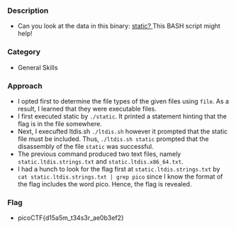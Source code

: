 ### Description 
- Can you look at the data in this binary: <a href="static"> static? </a>  This BASH script might help!

### Category 
- General Skills 

### Approach 
- I opted first to determine the file types of the given files using `file`. As a result, I learned that they were executable files. 
- I first executed static by `./static`. It printed a statement hinting that the flag is in the file somewhere. 
- Next, I execufted ltdis.sh `./ltdis.sh` however it prompted that the static file must be included. Thus, `./ltdis.sh static` prompted that the disassembly of the file 
`static` was successful. 
- The previous command produced two text files, namely `static.ltdis.strings.txt` and `static.ltdis.x86_64.txt`. 
- I had a hunch to look for the flag first at `static.ltdis.strings.txt` by  `cat static.ltdis.strings.txt | grep pico` since I know the format of the flag includes 
the word pico. Hence, the flag is revealed. 

### Flag 
- picoCTF{d15a5m_t34s3r_ae0b3ef2}
